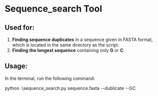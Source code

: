 # Sequence_search Tool

## Used for:

1. **Finding sequence duplicates** in a sequence given in FASTA format, which is located in the same directory as the script.
2. **Finding the longest sequence** containing only **G** or **C**.

## Usage:

In the terminal, run the following command:

python .\sequence_search.py sequence.fasta --dublicate --GC
